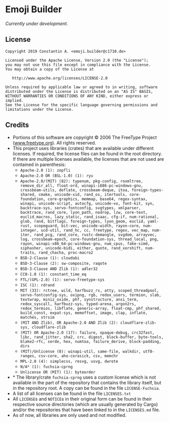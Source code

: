# Emoji Builder
_Currently under development_.
 
## License
    Copyright 2019 Constantin A. <emoji.builder@c1710.de>

    Licensed under the Apache License, Version 2.0 (the "License");
    you may not use this file except in compliance with the License.
    You may obtain a copy of the License at

       http://www.apache.org/licenses/LICENSE-2.0

    Unless required by applicable law or agreed to in writing, software
    distributed under the License is distributed on an "AS IS" BASIS,
    WITHOUT WARRANTIES OR CONDITIONS OF ANY KIND, either express or implied.
    See the License for the specific language governing permissions and
    limitations under the License.

## Credits
- Portions of this software are copyright © 2006 The FreeType
  Project (www.freetype.org).  All rights reserved.
- This project uses libraries (crates) that are available under different licenses.
  If required, the license files can be found in the root directory.  
  If there are multiple licenses available, the licenses that are not used are contained in parenthesis:
    - `Apache-2.0 (1): zopfli`
    - `Apache-2.0 OR (BSL-1.0) (1): ryu`
    - `Apache-2.0/(MIT) (82): typenum, pkg-config, roxmltree, remove_dir_all, float-ord, winapi-i686-pc-windows-gnu, crossbeam-utils, deflate, crossbeam-deque, itoa, foreign-types-shared, cmake, unicode-xid, rand_os, itertools, core-foundation, core-graphics, memmap, base64, regex-syntax, winapi, unicode-script, autocfg, unicode-vo, font-kit, syn, backtrace-sys, servo-fontconfig, svgtypes, xmlparser, backtrace, rand_core, lyon_path, nodrop, lzw, core-text, euclid_macros, lazy_static, rand_isaac, cfg-if, num-rational, glob, rand, bitflags, foreign-types, lyon_geom, euclid, yaml-rust, scopeguard, bit-vec, unicode-width, rayon-core, num-integer, ucd-util, rand_hc, cc, freetype, regex, vec_map, num-iter, rand_pcg, rand_core, rustc-demangle, svgdom, arrayvec, log, crossbeam-epoch, core-foundation-sys, thread_local, png, rayon, winapi-x86_64-pc-windows-gnu, num_cpus, fake-simd, siphasher, unicode-bidi, either, quote, rand_xorshift, num-traits, rand_chacha, proc-macro2`
    - `BSD-2-Clause (1): cloudabi`
    - `BSD-3-Clause (2): sw-composite, raqote`
    - `BSD-3-Clause AND Zlib (1): adler32`
    - `CC0-1.0 (1): constant_time_eq`
    - `FTL/(GPL-2.0) (1): servo-freetype-sys`
    - `ISC (1): rdrand`
    - `MIT (33): rctree, wild, harfbuzz_rs, atty, scoped_threadpool, servo-fontconfig-sys, oxipng, rgb, redox_users, termion, slab, textwrap, miniz_oxide, phf, synstructure, ansi_term, redox_syscall, harfbuzz-sys, typed-arena, argon2rs, redox_termios, libflate, generic-array, float-cmp, phf_shared, build_const, expat-sys, memoffset, image, clap, inflate, matches, strsim`
    - `(MIT AND Zlib), OR Apache-2.0 AND Zlib (2): cloudflare-zlib-sys, cloudflare-zlib`
    - `(MIT) OR Apache-2.0 (17): failure, opaque-debug, crc32fast, libc, rand_jitter, sha2, crc, digest, block-buffer, byte-tools, blake2-rfc, serde, hex, numtoa, failure_derive, block-padding, dirs`
    - `(MIT)/Unlicense (8): winapi-util, same-file, walkdir, utf8-ranges, csv-core, aho-corasick, csv, memchr`
    - `MPL-2.0 (4): simplecss, resvg, usvg, dwrote`
    - `N/A* (1): fuchsia-cprng`
    - `Unlicense OR (MIT) (1): byteorder`
- \* The library/crate `fuchsia-cprng` uses a custom license which is not available in the part of the repository that
    contains the library itself, but in the repository root. A copy can be found in the file `LICENSE-Fuchsia`.
- A list of all licenses can be found in the file `LICENSES.txt`
- All `LICENSE`s and `NOTICE`s in their original form can be found in their respective source directories (which are usually generated by Cargo)
  and/or the repositories that have been linked to in the `LICENSES.md` file.
- As of now, all libraries are only used and not modified.
